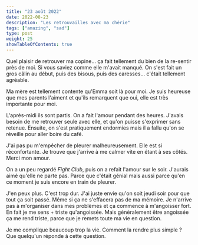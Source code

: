 ```yaml
---
title: "23 août 2022"
date: 2022-08-23
description: "Les retrouvailles avec ma chérie"
tags: ["amazing", "sad"]
type: post
weight: 25
showTableOfContents: true
---
```


Quel plaisir de retrouver ma copine... ça fait tellement du bien de la re-sentir près de moi. Si vous saviez comme elle m'avait manqué. On s'est fait un gros câlin au début, puis des bisous, puis des caresses... c'était tellement agréable.

Ma mère est tellement contente qu'Emma soit là pour moi. Je suis heureuse que mes parents l'aiment et qu'ils remarquent que oui, elle est très importante pour moi.

L'après-midi ils sont partis. On a fait l'amour pendant des heures. J'avais besoin de me retrouver seule avec elle, et qu'on puisse s'exprimer sans retenue. Ensuite, on s'est pratiquement endormies mais il a fallu qu'on se réveille pour aller boire du café.

J'ai pas pu m'empêcher de pleurer malheureusement. Elle est si réconfortante. Je trouve que j'arrive à me calmer vite en étant à ses côtés. Merci mon amour.

On a un peu regardé *Fight Club*, puis on a refait l'amour sur le soir. J'aurais aimé qu'elle ne parte pas. Parce que c'était génial mais aussi parce qu'en ce moment je suis encore en train de pleurer.

J'en peux plus. C'est trop dur. J'ai juste envie qu'on soit jeudi soir pour que tout ça soit passé. Même si ça ne s'effacera pas de ma mémoire. Je n'arrive pas à m'organiser dans mes problèmes et ça commence à m'angoisser fort. En fait je me sens + triste qu'angoissée. Mais généralement être angoissée ça me rend triste, parce que je remets toute ma vie en question.

Je me complique beaucoup trop la vie. Comment la rendre plus simple ? Que quelqu'un réponde à cette question.